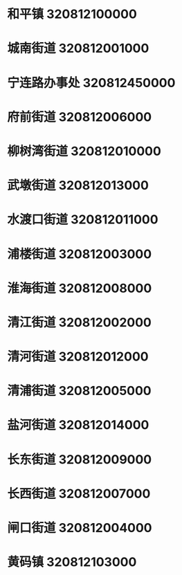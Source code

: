 # 和平镇 320812100000
# 城南街道 320812001000
# 宁连路办事处 320812450000
# 府前街道 320812006000
# 柳树湾街道 320812010000
# 武墩街道 320812013000
# 水渡口街道 320812011000
# 浦楼街道 320812003000
# 淮海街道 320812008000
# 清江街道 320812002000
# 清河街道 320812012000
# 清浦街道 320812005000
# 盐河街道 320812014000
# 长东街道 320812009000
# 长西街道 320812007000
# 闸口街道 320812004000
# 黄码镇 320812103000
